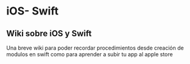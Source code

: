 # iOS- Swift
## Wiki sobre iOS y Swift

Una breve wiki para poder recordar procedimientos desde creación de modulos en swift como para aprender a subir tu app al apple store
